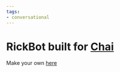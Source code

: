 ```yaml
---
tags:
- conversational
---
```

# RickBot built for [Chai](https://chai.ml/)
Make your own [here](https://colab.research.google.com/drive/1LtVm-VHvDnfNy7SsbZAqhh49ikBwh1un?usp=sharing)
